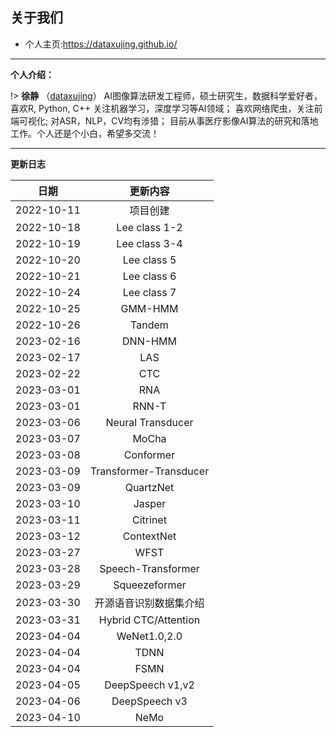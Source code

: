 
## 关于我们

+ 个人主页:https://dataxujing.github.io/

------

**个人介绍：**

!> **徐静** （[dataxujing](https://github.com/DataXujing)） AI图像算法研发工程师，硕士研究生，数据科学爱好者，喜欢R, Python, C++ 关注机器学习，深度学习等AI领域； 喜欢网络爬虫，关注前端可视化; 对ASR，NLP，CV均有涉猎；
目前从事医疗影像AI算法的研究和落地工作。个人还是个小白，希望多交流！

------

**更新日志**

|    日期              |   更新内容                |
|:--------------------:|:-------------------------:|
|2022-10-11            |  项目创建                 |
|2022-10-18            |  Lee class 1-2            |
|2022-10-19            |  Lee class 3-4            |
|2022-10-20            |  Lee class 5              |
|2022-10-21            |  Lee class 6              |
|2022-10-24            |  Lee class 7              |
|2022-10-25            |  GMM-HMM                  |
|2022-10-26            |  Tandem                  |
|2023-02-16            |  DNN-HMM                 |
|2023-02-17            |  LAS                     |
|2023-02-22            |  CTC                     |
|2023-03-01            |  RNA                     |
|2023-03-01            |  RNN-T                     |
|2023-03-06            |  Neural Transducer        |
|2023-03-07            |  MoCha       |
|2023-03-08            |  Conformer       |
|2023-03-09            |  Transformer-Transducer       |
|2023-03-09            |  QuartzNet       |
|2023-03-10            |  Jasper       |
|2023-03-11            |  Citrinet       |
|2023-03-12            |  ContextNet       |
|2023-03-27            |  WFST       |
|2023-03-28            |  Speech-Transformer       |
|2023-03-29            |  Squeezeformer       |
|2023-03-30            |  开源语音识别数据集介绍       |
|2023-03-31            |  Hybrid CTC/Attention       |
|2023-04-04            |  WeNet1.0,2.0       |
|2023-04-04            |  TDNN       |
|2023-04-04            |  FSMN      |
|2023-04-05            |  DeepSpeech v1,v2      |
|2023-04-06            |  DeepSpeech v3      |
|2023-04-10            |  NeMo      |














































